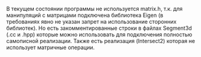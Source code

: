 В текущем состоянии программы не используется matrix.h, т.к. для манипуляций с матрицами подключена библиотека Eigen (в требованиях явно не указан запрет на использование сторонних библиотек).
Но есть закомментированные строки в файлах Segment3d (.cc и .hpp) которые можно использовать для подключения полностью самописной реализации.
Также есть реализация (Intersect2) которая не использует матричные операции.
